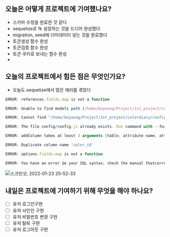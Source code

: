 ## 오늘은 어떻게 프로젝트에 기여했나요?

  -  스키마 수정을 완료한 것 같다
  - sequelize로 fk 설정하는 것을 드디어 완성했다
  - migration, seed에 더미데이터 넣는 것을 완료했다
  - 토큰생성 함수 완성
  - 토큰검증 함수 완성
  - 토큰 쿠키로 보내는 함수 완성
  - 
## 오늘의 프로젝트에서 힘든 점은 무엇인가요?
  - 오늘도 sequelize에서 많은 에러를 겪었다
```jsx
ERROR: references.fields.map is not a function
```
```jsx
ERROR: Unable to find models path (/home/boyoung/Project/1st_project/colordiary/models). Did you run sequelize init?
```
```jsx
ERROR: Cannot find "/home/boyoung/Project/1st_project/colordiary/config/config.json". Have you run "sequelize init"?
```
```jsx
ERROR: The file config/config.js already exists. Run command with --force to overwrite it.
```
```jsx
ERROR: addColumn takes at least 3 arguments (table, attribute name, attribute definition)
```
```jsx
ERROR: Duplicate column name 'color_id'
```
```jsx
ERROR: options.fields.map is not a function
```
```jsx
ERROR: You have an error in your SQL syntax; check the manual thatcorresponds to your MYSQL server version for the right syntax to use near
```
![스크린샷, 2022-01-23 20-52-33](https://user-images.githubusercontent.com/85835359/150806466-202f2d76-822a-4367-9a6a-3579f86f2ad5.png)


## 내일은 프로젝트에 기여하기 위해 무엇을 해야 하나요?
 - [ ] 유저 로그인구현
 - [ ] 유저 사인인 구현
 - [ ] 유저 비밀번호 변경 구현
 - [ ] 유저 탈퇴 구현
 - [ ] 유저 로그아웃 구현
